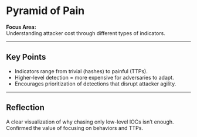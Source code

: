 # Pyramid of Pain

**Focus Area:**  
Understanding attacker cost through different types of indicators.

---

## Key Points
- Indicators range from trivial (hashes) to painful (TTPs).
- Higher-level detection = more expensive for adversaries to adapt.
- Encourages prioritization of detections that disrupt attacker agility.

---

## Reflection
A clear visualization of why chasing only low-level IOCs isn’t enough.  
Confirmed the value of focusing on behaviors and TTPs.
